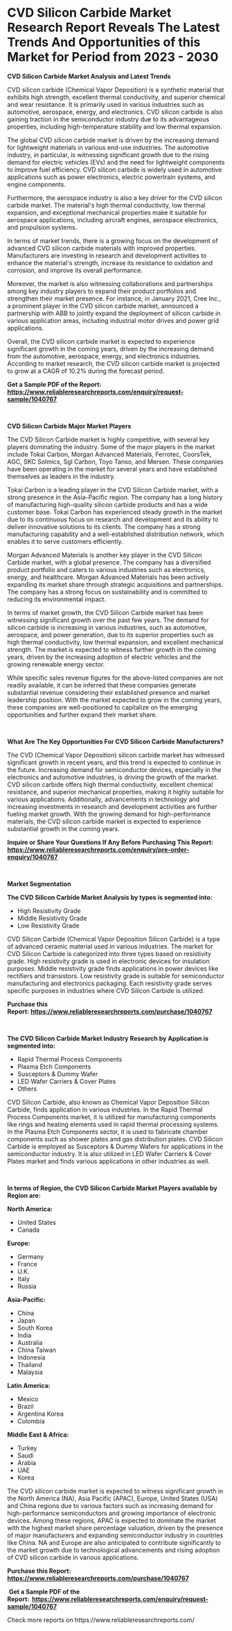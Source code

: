 <p><h1>CVD Silicon Carbide Market Research Report Reveals The Latest Trends And Opportunities of this Market for Period from 2023 - 2030</h1></p><p><strong>CVD Silicon Carbide Market Analysis and Latest Trends</strong></p>
<p><p>CVD silicon carbide (Chemical Vapor Deposition) is a synthetic material that exhibits high strength, excellent thermal conductivity, and superior chemical and wear resistance. It is primarily used in various industries such as automotive, aerospace, energy, and electronics. CVD silicon carbide is also gaining traction in the semiconductor industry due to its advantageous properties, including high-temperature stability and low thermal expansion.</p><p>The global CVD silicon carbide market is driven by the increasing demand for lightweight materials in various end-use industries. The automotive industry, in particular, is witnessing significant growth due to the rising demand for electric vehicles (EVs) and the need for lightweight components to improve fuel efficiency. CVD silicon carbide is widely used in automotive applications such as power electronics, electric powertrain systems, and engine components.</p><p>Furthermore, the aerospace industry is also a key driver for the CVD silicon carbide market. The material's high thermal conductivity, low thermal expansion, and exceptional mechanical properties make it suitable for aerospace applications, including aircraft engines, aerospace electronics, and propulsion systems.</p><p>In terms of market trends, there is a growing focus on the development of advanced CVD silicon carbide materials with improved properties. Manufacturers are investing in research and development activities to enhance the material's strength, increase its resistance to oxidation and corrosion, and improve its overall performance.</p><p>Moreover, the market is also witnessing collaborations and partnerships among key industry players to expand their product portfolios and strengthen their market presence. For instance, in January 2021, Cree Inc., a prominent player in the CVD silicon carbide market, announced a partnership with ABB to jointly expand the deployment of silicon carbide in various application areas, including industrial motor drives and power grid applications.</p><p>Overall, the CVD silicon carbide market is expected to experience significant growth in the coming years, driven by the increasing demand from the automotive, aerospace, energy, and electronics industries. According to market research, the CVD silicon carbide market is projected to grow at a CAGR of 10.2% during the forecast period.</p></p>
<p><strong>Get a Sample PDF of the Report:&nbsp; <a href="https://www.reliableresearchreports.com/enquiry/request-sample/1040767">https://www.reliableresearchreports.com/enquiry/request-sample/1040767</a></strong></p>
<p>&nbsp;</p>
<p><strong>CVD Silicon Carbide Major Market Players</strong></p>
<p><p>The CVD Silicon Carbide market is highly competitive, with several key players dominating the industry. Some of the major players in the market include Tokai Carbon, Morgan Advanced Materials, Ferrotec, CoorsTek, AGC, SKC Solmics, Sgl Carbon, Toyo Tanso, and Mersen. These companies have been operating in the market for several years and have established themselves as leaders in the industry.</p><p>Tokai Carbon is a leading player in the CVD Silicon Carbide market, with a strong presence in the Asia-Pacific region. The company has a long history of manufacturing high-quality silicon carbide products and has a wide customer base. Tokai Carbon has experienced steady growth in the market due to its continuous focus on research and development and its ability to deliver innovative solutions to its clients. The company has a strong manufacturing capability and a well-established distribution network, which enables it to serve customers efficiently.</p><p>Morgan Advanced Materials is another key player in the CVD Silicon Carbide market, with a global presence. The company has a diversified product portfolio and caters to various industries such as electronics, energy, and healthcare. Morgan Advanced Materials has been actively expanding its market share through strategic acquisitions and partnerships. The company has a strong focus on sustainability and is committed to reducing its environmental impact.</p><p>In terms of market growth, the CVD Silicon Carbide market has been witnessing significant growth over the past few years. The demand for silicon carbide is increasing in various industries, such as automotive, aerospace, and power generation, due to its superior properties such as high thermal conductivity, low thermal expansion, and excellent mechanical strength. The market is expected to witness further growth in the coming years, driven by the increasing adoption of electric vehicles and the growing renewable energy sector.</p><p>While specific sales revenue figures for the above-listed companies are not readily available, it can be inferred that these companies generate substantial revenue considering their established presence and market leadership position. With the market expected to grow in the coming years, these companies are well-positioned to capitalize on the emerging opportunities and further expand their market share.</p></p>
<p>&nbsp;</p>
<p><strong>What Are The Key Opportunities For CVD Silicon Carbide Manufacturers?</strong></p>
<p><p>The CVD (Chemical Vapor Deposition) silicon carbide market has witnessed significant growth in recent years, and this trend is expected to continue in the future. Increasing demand for semiconductor devices, especially in the electronics and automotive industries, is driving the growth of the market. CVD silicon carbide offers high thermal conductivity, excellent chemical resistance, and superior mechanical properties, making it highly suitable for various applications. Additionally, advancements in technology and increasing investments in research and development activities are further fueling market growth. With the growing demand for high-performance materials, the CVD silicon carbide market is expected to experience substantial growth in the coming years.</p></p>
<p><strong>Inquire or Share Your Questions If Any Before Purchasing This Report: <a href="https://www.reliableresearchreports.com/enquiry/pre-order-enquiry/1040767">https://www.reliableresearchreports.com/enquiry/pre-order-enquiry/1040767</a></strong></p>
<p>&nbsp;</p>
<p><strong>Market Segmentation</strong></p>
<p><strong>The CVD Silicon Carbide Market Analysis by types is segmented into:</strong></p>
<p><ul><li>High Resistivity Grade</li><li>Middle Resistivity Grade</li><li>Low Resistivity Grade</li></ul></p>
<p><p>CVD Silicon Carbide (Chemical Vapor Deposition Silicon Carbide) is a type of advanced ceramic material used in various industries. The market for CVD Silicon Carbide is categorized into three types based on resistivity grade. High resistivity grade is used in electronic devices for insulation purposes. Middle resistivity grade finds applications in power devices like rectifiers and transistors. Low resistivity grade is suitable for semiconductor manufacturing and electronics packaging. Each resistivity grade serves specific purposes in industries where CVD Silicon Carbide is utilized.</p></p>
<p><strong>Purchase this Report:&nbsp;<a href="https://www.reliableresearchreports.com/purchase/1040767">https://www.reliableresearchreports.com/purchase/1040767</a></strong></p>
<p>&nbsp;</p>
<p><strong>The CVD Silicon Carbide Market Industry Research by Application is segmented into:</strong></p>
<p><ul><li>Rapid Thermal Process Components</li><li>Plasma Etch Components</li><li>Susceptors & Dummy Wafer</li><li>LED Wafer Carriers & Cover Plates</li><li>Others</li></ul></p>
<p><p>CVD Silicon Carbide, also known as Chemical Vapor Deposition Silicon Carbide, finds application in various industries. In the Rapid Thermal Process Components market, it is utilized for manufacturing components like rings and heating elements used in rapid thermal processing systems. In the Plasma Etch Components sector, it is used to fabricate chamber components such as shower plates and gas distribution plates. CVD Silicon Carbide is employed as Susceptors & Dummy Wafers for applications in the semiconductor industry. It is also utilized in LED Wafer Carriers & Cover Plates market and finds various applications in other industries as well.</p></p>
<p>&nbsp;</p>
<p><strong>In terms of Region, the CVD Silicon Carbide Market Players available by Region are:</strong></p>
<p>
    <p> <strong> North America: </strong>
        <ul>
            <li>United States</li>
            <li>Canada</li>
        </ul>
        </p> 
    <p> <strong> Europe: </strong>
        <ul>
            <li>Germany</li>
            <li>France</li>
            <li>U.K.</li>
            <li>Italy</li>
            <li>Russia</li>
        </ul>
        </p> 
    <p> <strong> Asia-Pacific: </strong>
        <ul>
            <li>China</li>
            <li>Japan</li>
            <li>South Korea</li>
            <li>India</li>
            <li>Australia</li>
            <li>China Taiwan</li>
            <li>Indonesia</li>
            <li>Thailand</li>
            <li>Malaysia</li>
        </ul>
        </p> 
    <p> <strong> Latin America: </strong>
        <ul>
            <li>Mexico</li>
            <li>Brazil</li>
            <li>Argentina Korea</li>
            <li>Colombia</li>
        </ul>
        </p> 
    <p> <strong> Middle East & Africa: </strong>
        <ul>
            <li>Turkey</li>
            <li>Saudi</li>
            <li>Arabia</li>
            <li>UAE</li>
            <li>Korea</li>
        </ul>
    </p>
    </p>
<p><p>The CVD silicon carbide market is expected to witness significant growth in the North America (NA), Asia Pacific (APAC), Europe, United States (USA) and China regions due to various factors such as increasing demand for high-performance semiconductors and growing importance of electronic devices. Among these regions, APAC is expected to dominate the market with the highest market share percentage valuation, driven by the presence of major manufacturers and expanding semiconductor industry in countries like China. NA and Europe are also anticipated to contribute significantly to the market growth due to technological advancements and rising adoption of CVD silicon carbide in various applications.</p></p>
<p><strong>Purchase this Report: <a href="https://www.reliableresearchreports.com/purchase/1040767">https://www.reliableresearchreports.com/purchase/1040767</a></strong></p>
<p>&nbsp;<strong>Get a Sample PDF of the Report:&nbsp;&nbsp;<a href="https://www.reliableresearchreports.com/enquiry/request-sample/1040767">https://www.reliableresearchreports.com/enquiry/request-sample/1040767</a></strong></p>
<p><strong></strong></p>
<p>Check more reports on https://www.reliableresearchreports.com/</p>